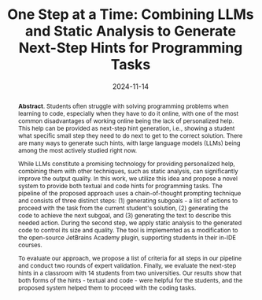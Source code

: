 ---
title: "One Step at a Time: Combining LLMs and Static Analysis to Generate Next-Step Hints for Programming Tasks"
authors: '<i>Anastasiia Birillo, Elizaveta Artser, Anna Potriasaeva, Ilya Vlasov, Katsiaryna Dzialets, Yaroslav Golubev, Igor Gerasimov, Hieke Keuning, and Timofey Bryksin</i>'
status: "accepted"
collection: publications
permalink: /publications/2024-11-14-llms-for-next-step-hints
date: 2024-11-14
venue: "<b>Koli Calling</b>"
level: '—'
pdf: 'https://arxiv.org/abs/2410.09268'
data: 'https://zenodo.org/records/12584502'
counter_id: 'C27'
abstract: "<p><b>Abstract</b>. Students often struggle with solving programming problems when learning to code, especially when they have to do it online, with one of the most common disadvantages of working online being the lack of personalized help. This help can be provided as next-step hint generation, i.e., showing a student what specific small step they need to do next to get to the correct solution. There are many ways to generate such hints, with large language models (LLMs) being among the most actively studied right now.</p><p>While LLMs constitute a promising technology for providing personalized help, combining them with other techniques, such as static analysis, can significantly improve the output quality. In this work, we utilize this idea and propose a novel system to provide both textual and code hints for programming tasks. The pipeline of the proposed approach uses a chain-of-thought prompting technique and consists of three distinct steps: (1) generating subgoals - a list of actions to proceed with the task from the current student's solution, (2) generating the code to achieve the next subgoal, and (3) generating the text to describe this needed action. During the second step, we apply static analysis to the generated code to control its size and quality. The tool is implemented as a modification to the open-source JetBrains Academy plugin, supporting students in their in-IDE courses.</p><p>To evaluate our approach, we propose a list of criteria for all steps in our pipeline and conduct two rounds of expert validation. Finally, we evaluate the next-step hints in a classroom with 14 students from two universities. Our results show that both forms of the hints - textual and code - were helpful for the students, and the proposed system helped them to proceed with the coding tasks.</p>"
---